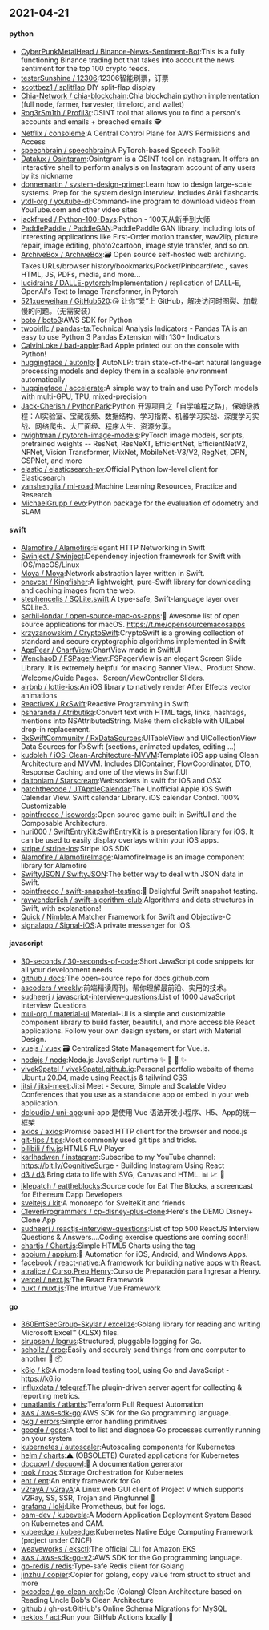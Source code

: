 ## 2021-04-21

#### python
* [CyberPunkMetalHead / Binance-News-Sentiment-Bot](https://github.com/CyberPunkMetalHead/Binance-News-Sentiment-Bot):This is a fully functioning Binance trading bot that takes into account the news sentiment for the top 100 crypto feeds.
* [testerSunshine / 12306](https://github.com/testerSunshine/12306):12306智能刷票，订票
* [scottbez1 / splitflap](https://github.com/scottbez1/splitflap):DIY split-flap display
* [Chia-Network / chia-blockchain](https://github.com/Chia-Network/chia-blockchain):Chia blockchain python implementation (full node, farmer, harvester, timelord, and wallet)
* [Rog3rSm1th / Profil3r](https://github.com/Rog3rSm1th/Profil3r):OSINT tool that allows you to find a person's accounts and emails + breached emails
🕵️
* [Netflix / consoleme](https://github.com/Netflix/consoleme):A Central Control Plane for AWS Permissions and Access
* [speechbrain / speechbrain](https://github.com/speechbrain/speechbrain):A PyTorch-based Speech Toolkit
* [Datalux / Osintgram](https://github.com/Datalux/Osintgram):Osintgram is a OSINT tool on Instagram. It offers an interactive shell to perform analysis on Instagram account of any users by its nickname
* [donnemartin / system-design-primer](https://github.com/donnemartin/system-design-primer):Learn how to design large-scale systems. Prep for the system design interview. Includes Anki flashcards.
* [ytdl-org / youtube-dl](https://github.com/ytdl-org/youtube-dl):Command-line program to download videos from YouTube.com and other video sites
* [jackfrued / Python-100-Days](https://github.com/jackfrued/Python-100-Days):Python - 100天从新手到大师
* [PaddlePaddle / PaddleGAN](https://github.com/PaddlePaddle/PaddleGAN):PaddlePaddle GAN library, including lots of interesting applications like First-Order motion transfer, wav2lip, picture repair, image editing, photo2cartoon, image style transfer, and so on.
* [ArchiveBox / ArchiveBox](https://github.com/ArchiveBox/ArchiveBox):🗃
Open source self-hosted web archiving. Takes URLs/browser history/bookmarks/Pocket/Pinboard/etc., saves HTML, JS, PDFs, media, and more...
* [lucidrains / DALLE-pytorch](https://github.com/lucidrains/DALLE-pytorch):Implementation / replication of DALL-E, OpenAI's Text to Image Transformer, in Pytorch
* [521xueweihan / GitHub520](https://github.com/521xueweihan/GitHub520):😘
让你“爱”上 GitHub，解决访问时图裂、加载慢的问题。（无需安装）
* [boto / boto3](https://github.com/boto/boto3):AWS SDK for Python
* [twopirllc / pandas-ta](https://github.com/twopirllc/pandas-ta):Technical Analysis Indicators - Pandas TA is an easy to use Python 3 Pandas Extension with 130+ Indicators
* [CalvinLoke / bad-apple](https://github.com/CalvinLoke/bad-apple):Bad Apple printed out on the console with Python!
* [huggingface / autonlp](https://github.com/huggingface/autonlp):🤗
AutoNLP: train state-of-the-art natural language processing models and deploy them in a scalable environment automatically
* [huggingface / accelerate](https://github.com/huggingface/accelerate):A simple way to train and use PyTorch models with multi-GPU, TPU, mixed-precision
* [Jack-Cherish / PythonPark](https://github.com/Jack-Cherish/PythonPark):Python 开源项目之「自学编程之路」，保姆级教程：AI实验室、宝藏视频、数据结构、学习指南、机器学习实战、深度学习实战、网络爬虫、大厂面经、程序人生、资源分享。
* [rwightman / pytorch-image-models](https://github.com/rwightman/pytorch-image-models):PyTorch image models, scripts, pretrained weights -- ResNet, ResNeXT, EfficientNet, EfficientNetV2, NFNet, Vision Transformer, MixNet, MobileNet-V3/V2, RegNet, DPN, CSPNet, and more
* [elastic / elasticsearch-py](https://github.com/elastic/elasticsearch-py):Official Python low-level client for Elasticsearch
* [yanshengjia / ml-road](https://github.com/yanshengjia/ml-road):Machine Learning Resources, Practice and Research
* [MichaelGrupp / evo](https://github.com/MichaelGrupp/evo):Python package for the evaluation of odometry and SLAM

#### swift
* [Alamofire / Alamofire](https://github.com/Alamofire/Alamofire):Elegant HTTP Networking in Swift
* [Swinject / Swinject](https://github.com/Swinject/Swinject):Dependency injection framework for Swift with iOS/macOS/Linux
* [Moya / Moya](https://github.com/Moya/Moya):Network abstraction layer written in Swift.
* [onevcat / Kingfisher](https://github.com/onevcat/Kingfisher):A lightweight, pure-Swift library for downloading and caching images from the web.
* [stephencelis / SQLite.swift](https://github.com/stephencelis/SQLite.swift):A type-safe, Swift-language layer over SQLite3.
* [serhii-londar / open-source-mac-os-apps](https://github.com/serhii-londar/open-source-mac-os-apps):🚀
Awesome list of open source applications for macOS. https://t.me/opensourcemacosapps
* [krzyzanowskim / CryptoSwift](https://github.com/krzyzanowskim/CryptoSwift):CryptoSwift is a growing collection of standard and secure cryptographic algorithms implemented in Swift
* [AppPear / ChartView](https://github.com/AppPear/ChartView):ChartView made in SwiftUI
* [WenchaoD / FSPagerView](https://github.com/WenchaoD/FSPagerView):FSPagerView is an elegant Screen Slide Library. It is extremely helpful for making Banner View、Product Show、Welcome/Guide Pages、Screen/ViewController Sliders.
* [airbnb / lottie-ios](https://github.com/airbnb/lottie-ios):An iOS library to natively render After Effects vector animations
* [ReactiveX / RxSwift](https://github.com/ReactiveX/RxSwift):Reactive Programming in Swift
* [psharanda / Atributika](https://github.com/psharanda/Atributika):Convert text with HTML tags, links, hashtags, mentions into NSAttributedString. Make them clickable with UILabel drop-in replacement.
* [RxSwiftCommunity / RxDataSources](https://github.com/RxSwiftCommunity/RxDataSources):UITableView and UICollectionView Data Sources for RxSwift (sections, animated updates, editing ...)
* [kudoleh / iOS-Clean-Architecture-MVVM](https://github.com/kudoleh/iOS-Clean-Architecture-MVVM):Template iOS app using Clean Architecture and MVVM. Includes DIContainer, FlowCoordinator, DTO, Response Caching and one of the views in SwiftUI
* [daltoniam / Starscream](https://github.com/daltoniam/Starscream):Websockets in swift for iOS and OSX
* [patchthecode / JTAppleCalendar](https://github.com/patchthecode/JTAppleCalendar):The Unofficial Apple iOS Swift Calendar View. Swift calendar Library. iOS calendar Control. 100% Customizable
* [pointfreeco / isowords](https://github.com/pointfreeco/isowords):Open source game built in SwiftUI and the Composable Architecture.
* [huri000 / SwiftEntryKit](https://github.com/huri000/SwiftEntryKit):SwiftEntryKit is a presentation library for iOS. It can be used to easily display overlays within your iOS apps.
* [stripe / stripe-ios](https://github.com/stripe/stripe-ios):Stripe iOS SDK
* [Alamofire / AlamofireImage](https://github.com/Alamofire/AlamofireImage):AlamofireImage is an image component library for Alamofire
* [SwiftyJSON / SwiftyJSON](https://github.com/SwiftyJSON/SwiftyJSON):The better way to deal with JSON data in Swift.
* [pointfreeco / swift-snapshot-testing](https://github.com/pointfreeco/swift-snapshot-testing):📸
Delightful Swift snapshot testing.
* [raywenderlich / swift-algorithm-club](https://github.com/raywenderlich/swift-algorithm-club):Algorithms and data structures in Swift, with explanations!
* [Quick / Nimble](https://github.com/Quick/Nimble):A Matcher Framework for Swift and Objective-C
* [signalapp / Signal-iOS](https://github.com/signalapp/Signal-iOS):A private messenger for iOS.

#### javascript
* [30-seconds / 30-seconds-of-code](https://github.com/30-seconds/30-seconds-of-code):Short JavaScript code snippets for all your development needs
* [github / docs](https://github.com/github/docs):The open-source repo for docs.github.com
* [ascoders / weekly](https://github.com/ascoders/weekly):前端精读周刊。帮你理解最前沿、实用的技术。
* [sudheerj / javascript-interview-questions](https://github.com/sudheerj/javascript-interview-questions):List of 1000 JavaScript Interview Questions
* [mui-org / material-ui](https://github.com/mui-org/material-ui):Material-UI is a simple and customizable component library to build faster, beautiful, and more accessible React applications. Follow your own design system, or start with Material Design.
* [vuejs / vuex](https://github.com/vuejs/vuex):🗃️
Centralized State Management for Vue.js.
* [nodejs / node](https://github.com/nodejs/node):Node.js JavaScript runtime
✨
🐢
🚀
✨
* [vivek9patel / vivek9patel.github.io](https://github.com/vivek9patel/vivek9patel.github.io):Personal portfolio website of theme Ubuntu 20.04, made using React.js & tailwind CSS
* [jitsi / jitsi-meet](https://github.com/jitsi/jitsi-meet):Jitsi Meet - Secure, Simple and Scalable Video Conferences that you use as a standalone app or embed in your web application.
* [dcloudio / uni-app](https://github.com/dcloudio/uni-app):uni-app 是使用 Vue 语法开发小程序、H5、App的统一框架
* [axios / axios](https://github.com/axios/axios):Promise based HTTP client for the browser and node.js
* [git-tips / tips](https://github.com/git-tips/tips):Most commonly used git tips and tricks.
* [bilibili / flv.js](https://github.com/bilibili/flv.js):HTML5 FLV Player
* [karlhadwen / instagram](https://github.com/karlhadwen/instagram):Subscribe to my YouTube channel: https://bit.ly/CognitiveSurge - Building Instagram Using React
* [d3 / d3](https://github.com/d3/d3):Bring data to life with SVG, Canvas and HTML.
📊
📈
🎉
* [jklepatch / eattheblocks](https://github.com/jklepatch/eattheblocks):Source code for Eat The Blocks, a screencast for Ethereum Dapp Developers
* [sveltejs / kit](https://github.com/sveltejs/kit):A monorepo for SvelteKit and friends
* [CleverProgrammers / cp-disney-plus-clone](https://github.com/CleverProgrammers/cp-disney-plus-clone):Here's the DEMO Disney+ Clone App
* [sudheerj / reactjs-interview-questions](https://github.com/sudheerj/reactjs-interview-questions):List of top 500 ReactJS Interview Questions & Answers....Coding exercise questions are coming soon!!
* [chartjs / Chart.js](https://github.com/chartjs/Chart.js):Simple HTML5 Charts using the <canvas> tag
* [appium / appium](https://github.com/appium/appium):📱
Automation for iOS, Android, and Windows Apps.
* [facebook / react-native](https://github.com/facebook/react-native):A framework for building native apps with React.
* [atralice / Curso.Prep.Henry](https://github.com/atralice/Curso.Prep.Henry):Curso de Preparación para Ingresar a Henry.
* [vercel / next.js](https://github.com/vercel/next.js):The React Framework
* [nuxt / nuxt.js](https://github.com/nuxt/nuxt.js):The Intuitive Vue Framework

#### go
* [360EntSecGroup-Skylar / excelize](https://github.com/360EntSecGroup-Skylar/excelize):Golang library for reading and writing Microsoft Excel™ (XLSX) files.
* [sirupsen / logrus](https://github.com/sirupsen/logrus):Structured, pluggable logging for Go.
* [schollz / croc](https://github.com/schollz/croc):Easily and securely send things from one computer to another
🐊
📦
* [k6io / k6](https://github.com/k6io/k6):A modern load testing tool, using Go and JavaScript - https://k6.io
* [influxdata / telegraf](https://github.com/influxdata/telegraf):The plugin-driven server agent for collecting & reporting metrics.
* [runatlantis / atlantis](https://github.com/runatlantis/atlantis):Terraform Pull Request Automation
* [aws / aws-sdk-go](https://github.com/aws/aws-sdk-go):AWS SDK for the Go programming language.
* [pkg / errors](https://github.com/pkg/errors):Simple error handling primitives
* [google / gops](https://github.com/google/gops):A tool to list and diagnose Go processes currently running on your system
* [kubernetes / autoscaler](https://github.com/kubernetes/autoscaler):Autoscaling components for Kubernetes
* [helm / charts](https://github.com/helm/charts):⚠️
(OBSOLETE) Curated applications for Kubernetes
* [docuowl / docuowl](https://github.com/docuowl/docuowl):🦉
A documentation generator
* [rook / rook](https://github.com/rook/rook):Storage Orchestration for Kubernetes
* [ent / ent](https://github.com/ent/ent):An entity framework for Go
* [v2rayA / v2rayA](https://github.com/v2rayA/v2rayA):A Linux web GUI client of Project V which supports V2Ray, SS, SSR, Trojan and Pingtunnel
🚀
* [grafana / loki](https://github.com/grafana/loki):Like Prometheus, but for logs.
* [oam-dev / kubevela](https://github.com/oam-dev/kubevela):A Modern Application Deployment System Based on Kubernetes and OAM.
* [kubeedge / kubeedge](https://github.com/kubeedge/kubeedge):Kubernetes Native Edge Computing Framework (project under CNCF)
* [weaveworks / eksctl](https://github.com/weaveworks/eksctl):The official CLI for Amazon EKS
* [aws / aws-sdk-go-v2](https://github.com/aws/aws-sdk-go-v2):AWS SDK for the Go programming language.
* [go-redis / redis](https://github.com/go-redis/redis):Type-safe Redis client for Golang
* [jinzhu / copier](https://github.com/jinzhu/copier):Copier for golang, copy value from struct to struct and more
* [bxcodec / go-clean-arch](https://github.com/bxcodec/go-clean-arch):Go (Golang) Clean Architecture based on Reading Uncle Bob's Clean Architecture
* [github / gh-ost](https://github.com/github/gh-ost):GitHub's Online Schema Migrations for MySQL
* [nektos / act](https://github.com/nektos/act):Run your GitHub Actions locally
🚀
